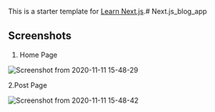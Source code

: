 This is a starter template for [Learn Next.js](https://nextjs.org/learn).# Next.js_blog_app

## Screenshots

1. Home Page

![Screenshot from 2020-11-11 15-48-29](https://user-images.githubusercontent.com/47940584/98799743-84835c00-2435-11eb-8cfd-db9093d0fcea.png)

2.Post Page

![Screenshot from 2020-11-11 15-48-42](https://user-images.githubusercontent.com/47940584/98799754-877e4c80-2435-11eb-97d8-e6133c060135.png)
